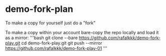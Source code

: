 # demo-fork-plan

To make a copy for yourself just do a "fork"

To make a copy within your account bare-copy the repo locally and load it as a mirror:
'''bash
git clone --bare https://github.com/rafalkkk/demo-fork-play.git
cd demo-fork-play.git
git push --mirror https://github.com/rafalkkk/demo-fork-play-01
'''
